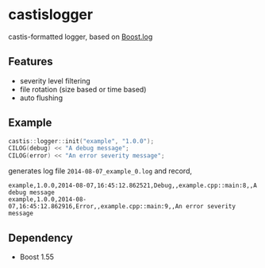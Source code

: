# castislogger

castis-formatted logger, based on [Boost.log](http://www.boost.org/doc/libs/1_55_0b1/libs/log/doc/html/index.html)

## Features

* severity level filtering
* file rotation (size based or time based)
* auto flushing


## Example

```cpp
castis::logger::init("example", "1.0.0");
CILOG(debug) << "A debug message";
CILOG(error) << "An error severity message";
```

generates log file `2014-08-07_example_0.log` and record,

```
example,1.0.0,2014-08-07,16:45:12.862521,Debug,,example.cpp::main:8,,A debug message
example,1.0.0,2014-08-07,16:45:12.862916,Error,,example.cpp::main:9,,An error severity message
```

## Dependency

* Boost 1.55


